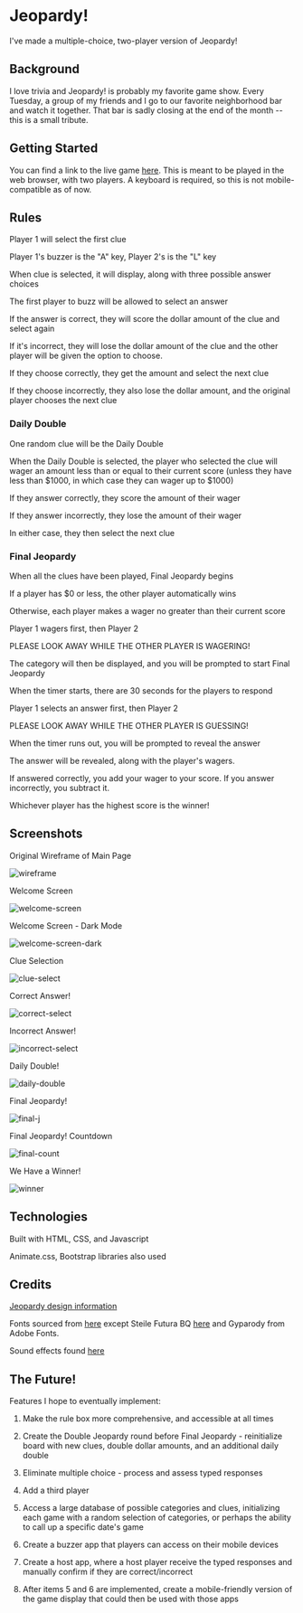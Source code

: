 # Jeopardy!

I've made a multiple-choice, two-player version of Jeopardy!

## Background

I love trivia and Jeopardy! is probably my favorite game show. Every Tuesday, a group of my friends and I go to our favorite neighborhood bar and watch it together. That bar is sadly closing at the end of the month -- this is a small tribute.

## Getting Started

You can find a link to the live game [here](https://kmc-jeopardy.netlify.app/).
This is meant to be played in the web browser, with two players. A keyboard is required, so this is not mobile-compatible as of now.

## Rules

Player 1 will select the first clue

Player 1's buzzer is the "A" key, Player 2's is the "L" key

When clue is selected, it will display, along with three possible answer choices

The first player to buzz will be allowed to select an answer

If the answer is correct, they will score the dollar amount of the clue and select again

If it's incorrect, they will lose the dollar amount of the clue and the other player will be given the option to choose.

If they choose correctly, they get the amount and select the next clue

If they choose incorrectly, they also lose the dollar amount, and the original player chooses the next clue

### Daily Double

One random clue will be the Daily Double

When the Daily Double is selected, the player who selected the clue will wager an amount less than or equal to their current score (unless they have less than $1000, in which case they can wager up to $1000)

If they answer correctly, they score the amount of their wager

If they answer incorrectly, they lose the amount of their wager

In either case, they then select the next clue

### Final Jeopardy

When all the clues have been played, Final Jeopardy begins

If a player has $0 or less, the other player automatically wins

Otherwise, each player makes a wager no greater than their current score

Player 1 wagers first, then Player 2

PLEASE LOOK AWAY WHILE THE OTHER PLAYER IS WAGERING!

The category will then be displayed, and you will be prompted to start Final Jeopardy

When the timer starts, there are 30 seconds for the players to respond

Player 1 selects an answer first, then Player 2

PLEASE LOOK AWAY WHILE THE OTHER PLAYER IS GUESSING!

When the timer runs out, you will be prompted to reveal the answer

The answer will be revealed, along with the player's wagers.

If answered correctly, you add your wager to your score. If you answer incorrectly, you subtract it.

Whichever player has the highest score is the winner!

## Screenshots

Original Wireframe of Main Page

![wireframe](/images/screenshots/00wireframe.png)

Welcome Screen

![welcome-screen](images/screenshots/01-welcome-screen.png)

Welcome Screen - Dark Mode

![welcome-screen-dark](images/screenshots/02welcome-screen-dark.png)

Clue Selection

![clue-select](images/screenshots/03clue-select.png)

Correct Answer!

![correct-select](images/screenshots/04correct-select.png)

Incorrect Answer!

![incorrect-select](images/screenshots/05incorrect-select.png)

Daily Double!

![daily-double](images/screenshots/06daily-double.png)

Final Jeopardy!

![final-j](images/screenshots/07final-jeopardy.png)

Final Jeopardy! Countdown

![final-count](images/screenshots/08final-countdown.png)

We Have a Winner!

![winner](images/screenshots/09winner.png)

## Technologies

Built with HTML, CSS, and Javascript

Animate.css, Bootstrap libraries also used

## Credits

[Jeopardy design information](https://fontsinuse.com/uses/5507/jeopardy-game-show)

Fonts sourced from [here](https://download-free-fonts.com)
except Steile Futura BQ [here](https://wfonts.com) and Gyparody from Adobe Fonts.

Sound effects found [here](https://www.myinstants.com/search/?name=Jeopardy)

## The Future!

Features I hope to eventually implement:

  1) Make the rule box more comprehensive, and accessible at all times

  2) Create the Double Jeopardy round before Final Jeopardy - reinitialize board with new clues, double dollar amounts, and an additional daily double

  3) Eliminate multiple choice - process and assess typed responses

  4) Add a third player

  5) Access a large database of possible categories and clues, initializing each game with a random selection of categories, or perhaps the ability to call up a specific date's game

  6) Create a buzzer app that players can access on their mobile devices

  7) Create a host app, where a host player receive the typed responses and manually confirm if they are correct/incorrect

  8) After items 5 and 6 are implemented, create a mobile-friendly version of the game display that could then be used with those apps
